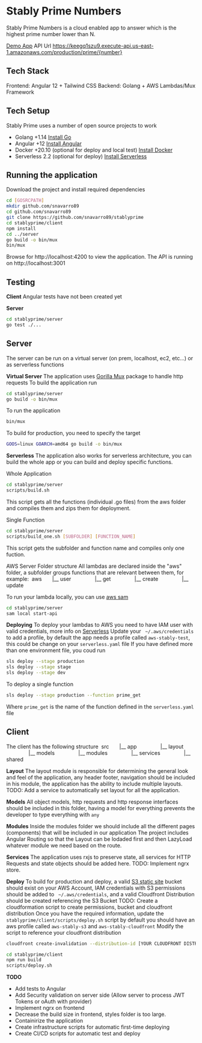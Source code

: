 # Stably Prime Numbers

Stably Prime Numbers is a cloud enabled app to answer which is the highest prime number lower than N.

[Demo App](https://d3n9yivspffmez.cloudfront.net/home)
API Url
 https://keegq1szu9.execute-api.us-east-1.amazonaws.com/production/prime/{number}

## Tech Stack

Frontend: Angular 12 + Tailwind CSS
Backend: Golang + AWS Lambdas/Mux Framework

## Tech Setup
Stably Prime uses a number of open source projects to work 
- Golang +1.14 [Install Go](https://golang.org/doc/install)
- Angular +12 [Install Angular](https://angular.io/guide/setup-local)
- Docker +20.10 (optional for deploy and local test) [Install Docker](https://docs.docker.com/get-docker/)
- Serverless 2.2 (optional for deploy) [Install Serverless](https://www.serverless.com/framework/docs/getting-started/)

## Running the application

Download the project and install required dependencies
```sh
cd [GOSRCPATH]
mkdir github.com/snavarro89
cd github.com/snavarro89
git clone https://github.com/snavarro89/stablyprime
cd stablyprime/client
npm install
cd ../server
go build -o bin/mux
bin/mux
```
Browse for http://localhost:4200 to view the application.
The API is running on http://localhost:3001

## Testing
**Client**
Angular tests have not been created yet

**Server**
```sh
cd stablyprime/server
go test ./...
```

## Server

The server can be run on a virtual server (on prem, localhost, ec2, etc...) or as serverless functions

**Virtual Server**
The application uses [Gorilla Mux](https://github.com/gorilla/mux) package to handle http requests
To build the application run
```sh
cd stablyprime/server
go build -o bin/mux
```
To run the application
```sh
bin/mux
```
To build for production, you need to specify the target
```sh
GOOS=linux GOARCH=amd64 go build -o bin/mux
```

**Serverless**
The application also works for serverless architecture, you can build the whole app or you can build and deploy
specific functions.

Whole Application
```sh
cd stablyprime/server
scripts/build.sh
```
This script gets all the functions (individual .go files) from the aws folder and compiles them and zips them for deployment.

Single Function
```sh
cd stablyprime/server
scripts/build_one.sh [SUBFOLDER] [FUNCTION_NAME]
```
This script gets the subfolder and function name and compiles only one fuction.

AWS Server Folder structure
All lambdas are declared inside the "aws" folder, a subfolder groups functions that are relevant between them, 
for example: 
&nbsp;aws
&nbsp;&nbsp;&nbsp;&nbsp;&nbsp;&nbsp;|__ user
&nbsp;&nbsp;&nbsp;&nbsp;&nbsp;&nbsp;&nbsp;&nbsp;&nbsp;&nbsp;&nbsp;&nbsp;&nbsp;&nbsp;&nbsp;|__ get
&nbsp;&nbsp;&nbsp;&nbsp;&nbsp;&nbsp;&nbsp;&nbsp;&nbsp;&nbsp;&nbsp;&nbsp;&nbsp;&nbsp;&nbsp;|__ create
&nbsp;&nbsp;&nbsp;&nbsp;&nbsp;&nbsp;&nbsp;&nbsp;&nbsp;&nbsp;&nbsp;&nbsp;&nbsp;&nbsp;&nbsp;|__ update

To run your lambda locally, you can use [aws sam](https://docs.aws.amazon.com/serverless-application-model/latest/developerguide/sam-cli-command-reference-sam-local-start-api.html)
```sh
cd stablyprime/server
sam local start-api
```
**Deploying**
To deploy your lambdas to AWS you need to have IAM user with valid credentials, more info on [Serverless](https://www.serverless.com/framework/docs/providers/aws/guide/credentials/)
Update your ` ~/.aws/credentials` to add a profile, by default the app needs a profile called `aws-stably-test`, 
this could be change on your `serverless.yaml` file
If you have defined more than one environment file, you coud run
```sh
sls deploy --stage production
sls deploy --stage stage
sls deploy --stage dev
```

To deploy a single function
```sh
sls deploy --stage production --function prime_get
```
Where `prime_get` is the name of the function defined in the `serverless.yaml` file

## Client
The client has the following structure
&nbsp;src
&nbsp;&nbsp;&nbsp;&nbsp;&nbsp;&nbsp;|__ app
&nbsp;&nbsp;&nbsp;&nbsp;&nbsp;&nbsp;&nbsp;&nbsp;&nbsp;&nbsp;&nbsp;&nbsp;&nbsp;&nbsp;&nbsp;|__ layout
&nbsp;&nbsp;&nbsp;&nbsp;&nbsp;&nbsp;&nbsp;&nbsp;&nbsp;&nbsp;&nbsp;&nbsp;&nbsp;&nbsp;&nbsp;|__ models
&nbsp;&nbsp;&nbsp;&nbsp;&nbsp;&nbsp;&nbsp;&nbsp;&nbsp;&nbsp;&nbsp;&nbsp;&nbsp;&nbsp;&nbsp;|__ modules
&nbsp;&nbsp;&nbsp;&nbsp;&nbsp;&nbsp;&nbsp;&nbsp;&nbsp;&nbsp;&nbsp;&nbsp;&nbsp;&nbsp;&nbsp;|__ services
&nbsp;&nbsp;&nbsp;&nbsp;&nbsp;&nbsp;&nbsp;&nbsp;&nbsp;&nbsp;&nbsp;&nbsp;&nbsp;&nbsp;&nbsp;|__ shared

**Layout**
The layout module is responsible for determining the general look and feel of the application, any header
footer, navigation should be included in his module, the application has the ability to include multiple layouts. 
TODO: Add a service to automatically set layout for all the application.

**Models**
All object models, http requests and http response interfaces should be included in this folder, having a model for
everything prevents the developer to type everything with `any`

**Modules**
Inside the modules folder we should include all the different pages (components) that will be included in our application
The project includes Angular Routing so that the Layout can be lodaded first and then LazyLoad whatever module we need
based on the route. 

**Services**
The application uses rxjs to preserve state, all services for HTTP Requests and state objects should be added here. 
TODO: Implement ngrx store.

**Deploy**
To build for production and deploy, a valid [S3 static site](https://docs.aws.amazon.com/AmazonS3/latest/userguide/HostingWebsiteOnS3Setup.html) bucket should exist on your AWS Account, IAM credentials with S3 permissions should be added to ` ~/.aws/credentials`, and a valid Cloudfront Distribution should be created referencing the S3 Bucket
TODO: Create a cloudformation script to create permissions, bucket and cloudfront distribution
Once you have the required information, update the `stablyprime/client/scripts/deploy.sh` script
by default you should have an aws profile called `aws-stably-s3` and `aws-stably-cloudfront` 
Modify the script to reference your cloudfront distribution
```sh
cloudfront create-invalidation --distribution-id [YOUR CLOUDFRONT DISTRIBUTION ID] --paths
```
```sh
cd stablyprime/client
npm run build
scripts/deploy.sh
```
**TODO**
 - Add tests to Angular
 - Add Security validation on server side (Allow server to process JWT Tokens or oAuth with provider)
 - Implement ngrx on frontend
 - Decrease the build size in frontend, styles folder is too large.
 - Containirize the application
 - Create infrastructure scripts for automatic first-time deploying
 - Create CI/CD scripts for automatic test and deploy
